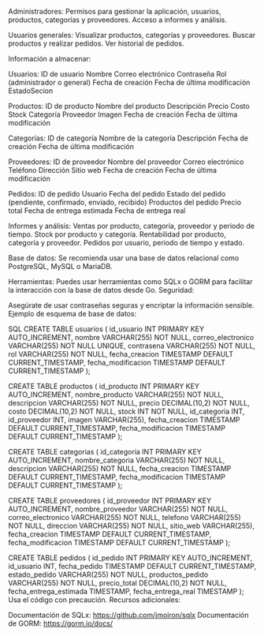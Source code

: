 Administradores:
Permisos para gestionar la aplicación, usuarios, productos, categorías y proveedores.
Acceso a informes y análisis.

Usuarios generales:
Visualizar productos, categorías y proveedores.
Buscar productos y realizar pedidos.
Ver historial de pedidos.


Información a almacenar:

Usuarios:
ID de usuario
Nombre
Correo electrónico
Contraseña
Rol (administrador o general)
Fecha de creación
Fecha de última modificación
EstadoSecion

Productos:
ID de producto
Nombre del producto
Descripción
Precio
Costo
Stock
Categoría
Proveedor
Imagen
Fecha de creación
Fecha de última modificación

Categorías:
ID de categoría
Nombre de la categoría
Descripción
Fecha de creación
Fecha de última modificación

Proveedores:
ID de proveedor
Nombre del proveedor
Correo electrónico
Teléfono
Dirección
Sitio web
Fecha de creación
Fecha de última modificación

Pedidos:
ID de pedido
Usuario
Fecha del pedido
Estado del pedido (pendiente, confirmado, enviado, recibido)
Productos del pedido
Precio total
Fecha de entrega estimada
Fecha de entrega real

Informes y análisis:
Ventas por producto, categoría, proveedor y periodo de tiempo.
Stock por producto y categoría.
Rentabilidad por producto, categoría y proveedor.
Pedidos por usuario, periodo de tiempo y estado.

Base de datos:
Se recomienda usar una base de datos relacional como PostgreSQL, MySQL o MariaDB.

Herramientas:
Puedes usar herramientas como SQLx o GORM para facilitar la interacción con la base de datos desde Go.
Seguridad:

Asegúrate de usar contraseñas seguras y encriptar la información sensible.
Ejemplo de esquema de base de datos:

SQL
CREATE TABLE usuarios (
    id_usuario INT PRIMARY KEY AUTO_INCREMENT,
    nombre VARCHAR(255) NOT NULL,
    correo_electronico VARCHAR(255) NOT NULL UNIQUE,
    contrasena VARCHAR(255) NOT NULL,
    rol VARCHAR(255) NOT NULL,
    fecha_creacion TIMESTAMP DEFAULT CURRENT_TIMESTAMP,
    fecha_modificacion TIMESTAMP DEFAULT CURRENT_TIMESTAMP
);

CREATE TABLE productos (
    id_producto INT PRIMARY KEY AUTO_INCREMENT,
    nombre_producto VARCHAR(255) NOT NULL,
    descripcion VARCHAR(255) NOT NULL,
    precio DECIMAL(10,2) NOT NULL,
    costo DECIMAL(10,2) NOT NULL,
    stock INT NOT NULL,
    id_categoria INT,
    id_proveedor INT,
    imagen VARCHAR(255),
    fecha_creacion TIMESTAMP DEFAULT CURRENT_TIMESTAMP,
    fecha_modificacion TIMESTAMP DEFAULT CURRENT_TIMESTAMP
);

CREATE TABLE categorias (
    id_categoria INT PRIMARY KEY AUTO_INCREMENT,
    nombre_categoria VARCHAR(255) NOT NULL,
    descripcion VARCHAR(255) NOT NULL,
    fecha_creacion TIMESTAMP DEFAULT CURRENT_TIMESTAMP,
    fecha_modificacion TIMESTAMP DEFAULT CURRENT_TIMESTAMP
);

CREATE TABLE proveedores (
    id_proveedor INT PRIMARY KEY AUTO_INCREMENT,
    nombre_proveedor VARCHAR(255) NOT NULL,
    correo_electronico VARCHAR(255) NOT NULL,
    telefono VARCHAR(255) NOT NULL,
    direccion VARCHAR(255) NOT NULL,
    sitio_web VARCHAR(255),
    fecha_creacion TIMESTAMP DEFAULT CURRENT_TIMESTAMP,
    fecha_modificacion TIMESTAMP DEFAULT CURRENT_TIMESTAMP
);

CREATE TABLE pedidos (
    id_pedido INT PRIMARY KEY AUTO_INCREMENT,
    id_usuario INT,
    fecha_pedido TIMESTAMP DEFAULT CURRENT_TIMESTAMP,
    estado_pedido VARCHAR(255) NOT NULL,
    productos_pedido VARCHAR(255) NOT NULL,
    precio_total DECIMAL(10,2) NOT NULL,
    fecha_entrega_estimada TIMESTAMP,
    fecha_entrega_real TIMESTAMP
);
Usa el código con precaución.
Recursos adicionales:


Documentación de SQLx: https://github.com/jmoiron/sqlx
Documentación de GORM: https://gorm.io/docs/
